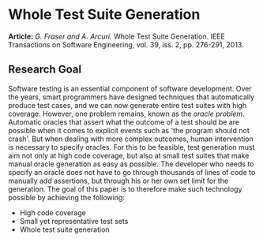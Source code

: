 # Whole Test Suite Generation
**Article:** *G. Fraser and A. Arcuri.* Whole Test Suite Generation. IEEE Transactions on Software Engineering, vol. 39, iss. 2, pp. 276-291, 2013.

## Research Goal
Software testing is an essential component of software development. 
Over the years, smart programmers have designed techniques that automatically produce test cases, and we can now generate entire test suites with high coverage. 
However, one problem remains, known as the *oracle problem*. 
Automatic oracles that assert what the outcome of a test should be are possible when it comes to explicit events such as 'the program should not crash'. 
But when dealing with more complex outcomes, human intervention is necessary to specify oracles.
For this to be feasible, test generation must aim not only at high code coverage, but also at small test suites that make manual oracle generation as easy as possible. 
The developer who needs to specify an oracle does not have to go through thousands of lines of code to manually add assertions, but through his or her own set limit for the generation. 
The goal of this paper is to therefore make such technology possible by achieving the following:
- High code coverage
- Small yet representative test sets
- Whole test suite generation
